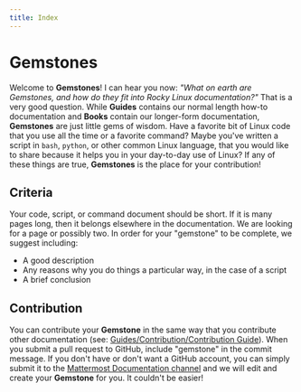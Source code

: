 ```yaml
---
title: Index
---
```


# Gemstones

Welcome to **Gemstones**! I can hear you now: _"What on earth are Gemstones, and how do they fit into Rocky Linux documentation?"_ That is a very good question. While **Guides** contains our normal length how-to documentation and **Books** contain our longer-form documentation, **Gemstones** are just little gems of wisdom. Have a favorite bit of Linux code that you use all the time or a favorite command? Maybe you've written a script in `bash`, `python`, or other common Linux language, that you would like to share because it helps you in your day-to-day use of Linux? If any of these things are true, **Gemstones** is the place for your contribution!

## Criteria

Your code, script, or command document should be short. If it is many pages long, then it belongs elsewhere in the documentation. We are looking for a page or possibly two. In order for your "gemstone" to be complete, we suggest including:

* A good description
* Any reasons why you do things a particular way, in the case of a script
* A brief conclusion

## Contribution

You can contribute your **Gemstone** in the same way that you contribute other documentation (see: [Guides/Contribution/Contribution Guide](../guides/contribute/README.md)). When you submit a pull request to GitHub, include "gemstone" in the commit message. If you don't have or don't want a GitHub account, you can simply submit it to the [Mattermost Documentation channel](https://chat.rockylinux.org/rocky-linux/channels/documentation) and we will edit and create your **Gemstone** for you. It couldn't be easier!
